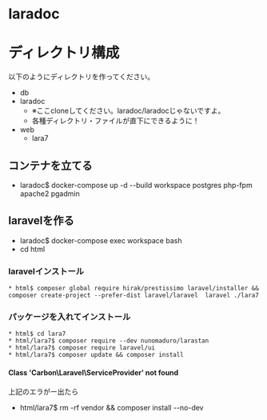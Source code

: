# laradoc

# ディレクトリ構成
以下のようにディレクトリを作ってください。
* db
* laradoc
    * ※ここcloneしてください。laradoc/laradocじゃないですよ。
    * 各種ディレクトリ・ファイルが直下にできるように！
* web
    * lara7

## コンテナを立てる
* laradoc$ docker-compose up -d --build workspace postgres php-fpm apache2 pgadmin

## laravelを作る 
* laradoc$ docker-compose exec workspace bash
* cd html 

### laravelインストール
    * html$ composer global require hirak/prestissimo laravel/installer && composer create-project --prefer-dist laravel/laravel  laravel ./lara7

### パッケージを入れてインストール
    * html$ cd lara7
    * html/lara7$ composer require --dev nunomaduro/larastan
    * html/lara7$ composer require laravel/ui
    * html/lara7$ composer update && composer install

#### Class 'Carbon\Laravel\ServiceProvider' not found

上記のエラがー出たら
* html/lara7$ rm -rf vendor && composer install --no-dev

